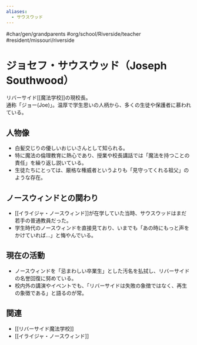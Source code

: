 ```yaml
---
aliases:
  - サウスウッド
---
```

#char/gen/grandparents #org/school/Riverside/teacher #resident/missouri/riverside   
# ジョセフ・サウスウッド（Joseph Southwood）

リバーサイド[[魔法学校]]の現校長。  
通称「ジョー(Joe)」。温厚で学生思いの人柄から、多くの生徒や保護者に慕われている。  

## 人物像
- 白髪交じりの優しいおじいさんとして知られる。  
- 特に魔法の倫理教育に熱心であり、授業や校長講話では「魔法を持つことの責任」を繰り返し説いている。  
- 生徒たちにとっては、厳格な権威者というよりも「見守ってくれる祖父」のような存在。  

## ノースウィンドとの関わり
- [[イライジャ・ノースウィンド]]が在学していた当時、サウスウッドはまだ若手の普通教員だった。  
- 学生時代のノースウィンドを直接見ており、いまでも「あの時にもっと声をかけていれば…」と悔やんでいる。 

## 現在の活動
- ノースウィンドを「忌まわしい卒業生」とした汚名を払拭し、リバーサイドの名誉回復に努めている。  
- 校内外の講演やイベントでも、「リバーサイドは失敗の象徴ではなく、再生の象徴である」と語るのが常。  

## 関連
- [[リバーサイド魔法学校]]  
- [[イライジャ・ノースウィンド]]  